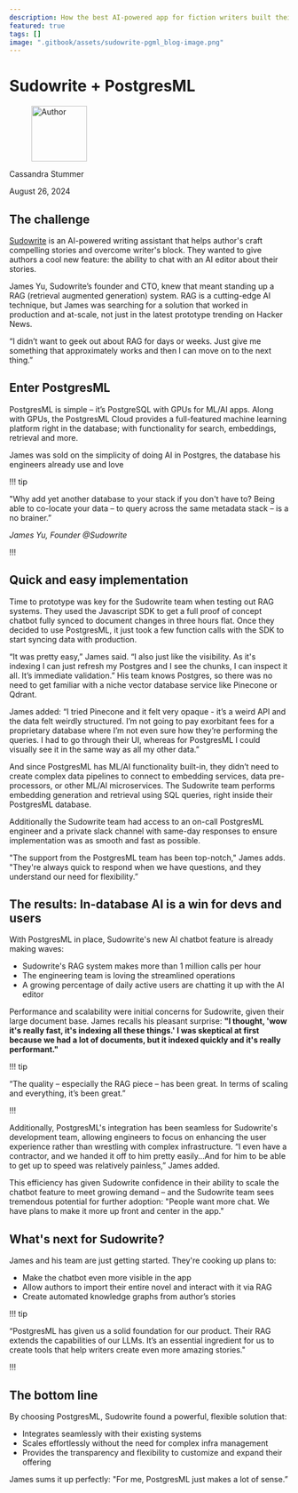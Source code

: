 ```yaml
---
description: How the best AI-powered app for fiction writers built their winning RAG stack
featured: true
tags: []
image: ".gitbook/assets/sudowrite-pgml_blog-image.png"
---
```


# Sudowrite + PostgresML

<div align="left">

<figure><img src=".gitbook/assets/image.png" alt="Author" width="100"><figcaption></figcaption></figure>

</div>

Cassandra Stummer

August 26, 2024

## The challenge

[Sudowrite](https://www.sudowrite.com/) is an AI-powered writing assistant that helps author's craft compelling stories and overcome writer's block. They wanted to give authors a cool new feature: the ability to chat with an AI editor about their stories. 

James Yu, Sudowrite’s founder and CTO, knew that meant standing up a RAG (retrieval augmented generation) system. RAG is a cutting-edge AI technique, but James was searching for a solution that worked in production and at-scale, not just in the latest prototype trending on Hacker News. 

“I didn’t want to geek out about RAG for days or weeks. Just give me something that approximately works and then I can move on to the next thing.”

## Enter PostgresML

PostgresML is simple – it’s PostgreSQL with GPUs for ML/AI apps. Along with GPUs, the PostgresML Cloud provides a full-featured machine learning platform right in the database; with functionality for search, embeddings, retrieval and more. 

James was sold on the simplicity of doing AI in Postgres, the database his engineers already use and love


<div class="hide-admonition-title-container">

!!! tip

<p class="center">
    "Why add yet another database to your stack if you don't have to? Being able to co-locate your data – to query across the same metadata stack – is a no brainer.”
</p>

<p><i>James Yu, Founder @Sudowrite</i></p>

!!!

</div>

## Quick and easy implementation

Time to prototype was key for the Sudowrite team when testing out RAG systems. They used the Javascript SDK to get a full proof of concept chatbot fully synced to document changes in three hours flat. Once they decided to use PostgresML, it just took a few function calls with the SDK to start syncing data with production. 

“It was pretty easy,” James said. “I also just like the visibility. As it's indexing I can just refresh my Postgres and I see the chunks, I can inspect it all. It’s immediate validation.” His team knows Postgres, so there was no need to get familiar with a niche vector database service like Pinecone or Qdrant. 

James added: “I tried Pinecone and it felt very opaque - it’s a weird API and the data felt weirdly structured. I’m not going to pay exorbitant fees for a proprietary database where I’m not even sure how they’re performing the queries. I had to go through their UI, whereas for PostgresML I could visually see it in the same way as all my other data.”

And since PostgresML has ML/AI functionality built-in, they didn’t need to create complex data pipelines to connect to embedding services, data pre-processors, or other ML/AI microservices. The Sudowrite team performs embedding generation and retrieval using SQL queries, right inside their PostgresML database. 

Additionally the Sudowrite team had access to an on-call PostgresML engineer and a private slack channel with same-day responses to ensure implementation was as smooth and fast as possible. 

"The support from the PostgresML team has been top-notch," James adds. "They're always quick to respond when we have questions, and they understand our need for flexibility.” 

## The results: In-database AI is a win for devs and users

With PostgresML in place, Sudowrite's new AI chatbot feature is already making waves:

- Sudowrite's RAG system makes more than 1 million calls per hour
- The engineering team is loving the streamlined operations
- A growing percentage of daily active users are chatting it up with the AI editor

Performance and scalability were initial concerns for Sudowrite, given their large document base. James recalls his pleasant surprise: **"I thought, 'wow it's really fast, it's indexing all these things.' I was skeptical at first because we had a lot of documents, but it indexed quickly and it's really performant."** 

<div class="hide-admonition-title-container">

!!! tip

<p class="center">
“The quality – especially the RAG piece – has been great. In terms of scaling and everything, it’s been great.”
</p>

!!!

</div>

Additionally, PostgresML's integration has been seamless for Sudowrite's development team,  allowing engineers to focus on enhancing the user experience rather than wrestling with complex infrastructure. “I even have a contractor, and we handed it off to him pretty easily…And for him to be able to get up to speed was relatively painless,” James added.

This efficiency has given Sudowrite confidence in their ability to scale the chatbot feature to meet growing demand – and the Sudowrite team sees tremendous potential for further adoption: "People want more chat. We have plans to make it more up front and center in the app." 

## What's next for Sudowrite?

James and his team are just getting started. They're cooking up plans to:

- Make the chatbot even more visible in the app
- Allow authors to import their entire novel and interact with it via RAG 
- Create automated knowledge graphs from author’s stories


<div class="hide-admonition-title-container">

!!! tip

<p class="center">
“PostgresML has given us a solid foundation for our product. Their RAG extends the capabilities of our LLMs. It’s an essential ingredient for us to create tools that help writers create even more amazing stories."
</p>

!!!

</div>

## The bottom line

By choosing PostgresML, Sudowrite found a powerful, flexible solution that:

- Integrates seamlessly with their existing systems
- Scales effortlessly without the need for complex infra management
- Provides the transparency and flexibility to customize and expand their offering

James sums it up perfectly: "For me, PostgresML just makes a lot of sense.”
